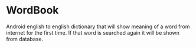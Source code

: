 # WordBook
Android english to english dictionary that will show meaning of a word from internet for the first time. If that word is searched again it will be shown from database.
